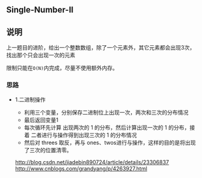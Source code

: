 ## Single-Number-II

## 说明
上一题目的进阶，给出一个整数数组，除了一个元素外，其它元素都会出现3次，找出那个只会出现一次的元素

限制只能在`O(N)`内完成，尽量不使用额外内存。

### 思路

* 1.二进制操作
	* 利用三个变量，分别保存二进制位上出现一次，两次和三次的分布情况
	* 最后返回变量1
	* 每次循环先计算 出现两次的 1 的分布，然后计算出现一次的 1 的分布，接着 二者进行与操作得到出现三次的 1 的分布情况
	* 然后对 threes 取反，再与 ones、twos进行与操作，这样的目的是将出现了三次的位置清零。
		
	http://blog.csdn.net/jiadebin890724/article/details/23306837
	http://www.cnblogs.com/grandyang/p/4263927.html